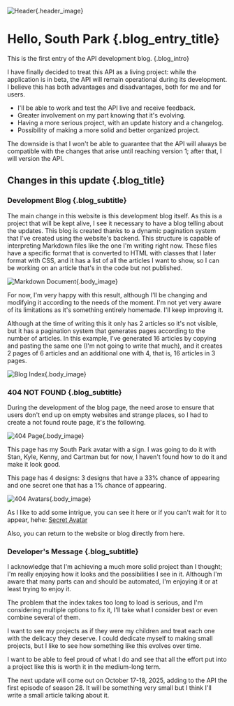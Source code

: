 ![Header](/blog/images/Hello_South_Park.webp){.header_image}
# Hello, South Park {.blog_entry_title}

This is the first entry of the API development blog.
{.blog_intro}

I have finally decided to treat this API as a living project: while the application is in beta, the API will remain operational during its development. I believe this has both advantages and disadvantages, both for me and for users.

- I'll be able to work and test the API live and receive feedback.
- Greater involvement on my part knowing that it's evolving.
- Having a more serious project, with an update history and a changelog.
- Possibility of making a more solid and better organized project.

The downside is that I won't be able to guarantee that the API will always be compatible with the changes that arise until reaching version 1; after that, I will version the API.

## Changes in this update {.blog_title}

### Development Blog {.blog_subtitle}
The main change in this website is this development blog itself. As this is a project that will be kept alive, I see it necessary to have a blog telling about the updates. This blog is created thanks to a dynamic pagination system that I've created using the website's backend. This structure is capable of interpreting Markdown files like the one I'm writing right now. These files have a specific format that is converted to HTML with classes that I later format with CSS, and it has a list of all the articles I want to show, so I can be working on an article that's in the code but not published.

![Markdown Document](/blog/images/Markdown_Dev_Blog.webp){.body_image}

For now, I'm very happy with this result, although I'll be changing and modifying it according to the needs of the moment. I'm not yet very aware of its limitations as it's something entirely homemade. I'll keep improving it.

Although at the time of writing this it only has 2 articles so it's not visible, but it has a pagination system that generates pages according to the number of articles. In this example, I've generated 16 articles by copying and pasting the same one (I'm not going to write that much), and it creates 2 pages of 6 articles and an additional one with 4, that is, 16 articles in 3 pages.

![Blog Index](/blog/images/Blog_index.webp){.body_image}

### 404 NOT FOUND {.blog_subtitle}

During the development of the blog page, the need arose to ensure that users don't end up on empty websites and strange places, so I had to create a not found route page, it's the following.

![404 Page](/blog/images/Page_404.webp){.body_image}

This page has my South Park avatar with a sign. I was going to do it with Stan, Kyle, Kenny, and Cartman but for now, I haven't found how to do it and make it look good.

This page has 4 designs: 3 designs that have a 33% chance of appearing and one secret one that has a 1% chance of appearing.

![404 Avatars](/blog/images/404_Avatars.webp){.body_image}

As I like to add some intrigue, you can see it here or if you can't wait for it to appear, hehe: [Secret Avatar](/img/website/Cartel_NOT_FOUND_Charlie_Brown.webp)

Also, you can return to the website or blog directly from here.

### Developer's Message {.blog_subtitle}

I acknowledge that I'm achieving a much more solid project than I thought; I'm really enjoying how it looks and the possibilities I see in it. Although I'm aware that many parts can and should be automated, I'm enjoying it or at least trying to enjoy it.

The problem that the index takes too long to load is serious, and I'm considering multiple options to fix it, I'll take what I consider best or even combine several of them.

I want to see my projects as if they were my children and treat each one with the delicacy they deserve. I could dedicate myself to making small projects, but I like to see how something like this evolves over time.

I want to be able to feel proud of what I do and see that all the effort put into a project like this is worth it in the medium-long term.

The next update will come out on October 17-18, 2025, adding to the API the first episode of season 28. It will be something very small but I think I'll write a small article talking about it.